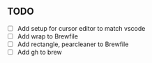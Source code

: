 ## TODO

- [ ] Add setup for cursor editor to match vscode
- [ ] Add wrap to Brewfile
- [ ] Add rectangle, pearcleaner to Brewfile
- [ ] Add gh to brew

